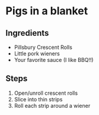 # Pigs in a blanket

## Ingredients
* Pillsbury Crescent Rolls
* Little pork wieners
* Your favorite sauce (I like BBQ!!)

## Steps
1. Open/unroll crescent rolls
2. Slice into thin strips
3. Roll each strip around a wiener
